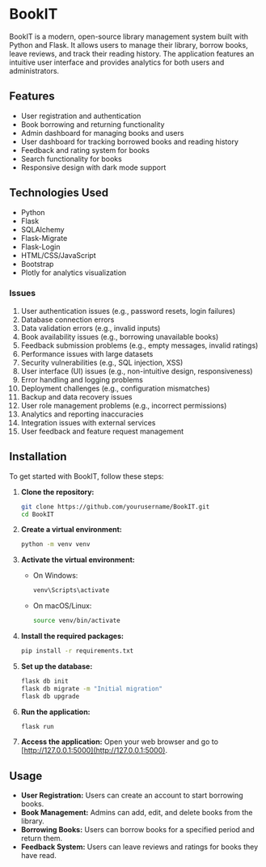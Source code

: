 # BookIT

BookIT is a modern, open-source library management system built with Python and Flask. It allows users to manage their library, borrow books, leave reviews, and track their reading history. The application features an intuitive user interface and provides analytics for both users and administrators.

## Features

- User registration and authentication
- Book borrowing and returning functionality
- Admin dashboard for managing books and users
- User dashboard for tracking borrowed books and reading history
- Feedback and rating system for books
- Search functionality for books
- Responsive design with dark mode support

## Technologies Used

- Python
- Flask
- SQLAlchemy
- Flask-Migrate
- Flask-Login
- HTML/CSS/JavaScript
- Bootstrap
- Plotly for analytics visualization

### Issues

1. User authentication issues (e.g., password resets, login failures)
2. Database connection errors
3. Data validation errors (e.g., invalid inputs)
4. Book availability issues (e.g., borrowing unavailable books)
5. Feedback submission problems (e.g., empty messages, invalid ratings)
6. Performance issues with large datasets
7. Security vulnerabilities (e.g., SQL injection, XSS)
8. User interface (UI) issues (e.g., non-intuitive design, responsiveness)
9. Error handling and logging problems
10. Deployment challenges (e.g., configuration mismatches)
11. Backup and data recovery issues
12. User role management problems (e.g., incorrect permissions)
13. Analytics and reporting inaccuracies
14. Integration issues with external services
15. User feedback and feature request management

## Installation

To get started with BookIT, follow these steps:

1. **Clone the repository:**
   ```bash
   git clone https://github.com/yourusername/BookIT.git
   cd BookIT
   ```

2. **Create a virtual environment:**
   ```bash
   python -m venv venv
   ```

3. **Activate the virtual environment:**
   - On Windows:
     ```bash
     venv\Scripts\activate
     ```
   - On macOS/Linux:
     ```bash
     source venv/bin/activate
     ```

4. **Install the required packages:**
   ```bash
   pip install -r requirements.txt
   ```

5. **Set up the database:**
   ```bash
   flask db init
   flask db migrate -m "Initial migration"
   flask db upgrade
   ```

6. **Run the application:**
   ```bash
   flask run
   ```

7. **Access the application:** Open your web browser and go to [http://127.0.0.1:5000](http://127.0.0.1:5000).

## Usage

- **User Registration:** Users can create an account to start borrowing books.
- **Book Management:** Admins can add, edit, and delete books from the library.
- **Borrowing Books:** Users can borrow books for a specified period and return them.
- **Feedback System:** Users can leave reviews and ratings for books they have read.
